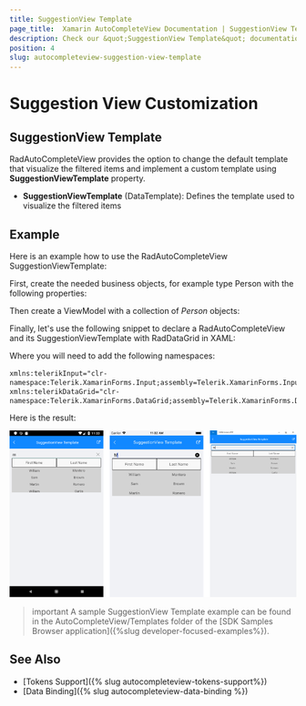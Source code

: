 ```yaml
---
title: SuggestionView Template
page_title:  Xamarin AutoCompleteView Documentation | SuggestionView Template
description: Check our &quot;SuggestionView Template&quot; documentation article for Telerik AutoCompleteView for Xamarin control.
position: 4
slug: autocompleteview-suggestion-view-template
---
```


# Suggestion View Customization

## SuggestionView Template

RadAutoCompleteView provides the option to change the default template that visualize the filtered items and implement a custom template using **SuggestionViewTemplate** property.

* **SuggestionViewTemplate** (DataTemplate): Defines the template used to visualize the filtered items

## Example

Here is an example how to use the RadAutoCompleteView SuggestionViewTemplate:

First, create the needed business objects, for example type Person with the following properties:

<snippet id='autocompleteview-templates-suggestionview-businessobject'/>

Then create a ViewModel with a collection of *Person* objects:

<snippet id='autocompleteview-templates-suggestionview-viewmodel'/>

Finally, let's use the following snippet to declare a RadAutoCompleteView and its SuggestionViewTemplate with RadDataGrid in XAML:

<snippet id='autocompleteview-templates-suggestion-view-template-xaml'/>

Where you will need to add the following namespaces:

```XAML
xmlns:telerikInput="clr-namespace:Telerik.XamarinForms.Input;assembly=Telerik.XamarinForms.Input"
xmlns:telerikDataGrid="clr-namespace:Telerik.XamarinForms.DataGrid;assembly=Telerik.XamarinForms.DataGrid"
```

Here is the result:

![AutoCompleteView SuggestionViewTemplate Example](images/autocompleteview-suggestionview-template.png "AutoCompleteView SuggestionItemTemplate Example")

>important A sample SuggestionView Template example can be found in the AutoCompleteView/Templates folder of the [SDK Samples Browser application]({%slug developer-focused-examples%}).

## See Also

- [Tokens Support]({% slug autocompleteview-tokens-support%})
- [Data Binding]({% slug autocompleteview-data-binding %})
